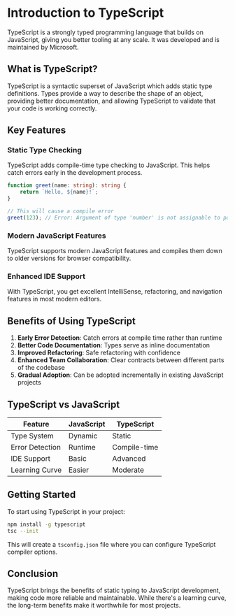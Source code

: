 # Introduction to TypeScript

TypeScript is a strongly typed programming language that builds on JavaScript, giving you better tooling at any scale. It was developed and is maintained by Microsoft.

## What is TypeScript?

TypeScript is a syntactic superset of JavaScript which adds static type definitions. Types provide a way to describe the shape of an object, providing better documentation, and allowing TypeScript to validate that your code is working correctly.

## Key Features

### Static Type Checking
TypeScript adds compile-time type checking to JavaScript. This helps catch errors early in the development process.

```typescript
function greet(name: string): string {
    return `Hello, ${name}!`;
}

// This will cause a compile error
greet(123); // Error: Argument of type 'number' is not assignable to parameter of type 'string'
```

### Modern JavaScript Features
TypeScript supports modern JavaScript features and compiles them down to older versions for browser compatibility.

### Enhanced IDE Support
With TypeScript, you get excellent IntelliSense, refactoring, and navigation features in most modern editors.

## Benefits of Using TypeScript

1. **Early Error Detection**: Catch errors at compile time rather than runtime
2. **Better Code Documentation**: Types serve as inline documentation
3. **Improved Refactoring**: Safe refactoring with confidence
4. **Enhanced Team Collaboration**: Clear contracts between different parts of the codebase
5. **Gradual Adoption**: Can be adopted incrementally in existing JavaScript projects

## TypeScript vs JavaScript

| Feature | JavaScript | TypeScript |
|---------|------------|------------|
| Type System | Dynamic | Static |
| Error Detection | Runtime | Compile-time |
| IDE Support | Basic | Advanced |
| Learning Curve | Easier | Moderate |

## Getting Started

To start using TypeScript in your project:

```bash
npm install -g typescript
tsc --init
```

This will create a `tsconfig.json` file where you can configure TypeScript compiler options.

## Conclusion

TypeScript brings the benefits of static typing to JavaScript development, making code more reliable and maintainable. While there's a learning curve, the long-term benefits make it worthwhile for most projects.
